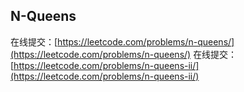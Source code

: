 ## N-Queens

在线提交：[https://leetcode.com/problems/n-queens/](https://leetcode.com/problems/n-queens/)
在线提交：[https://leetcode.com/problems/n-queens-ii/](https://leetcode.com/problems/n-queens-ii/)
